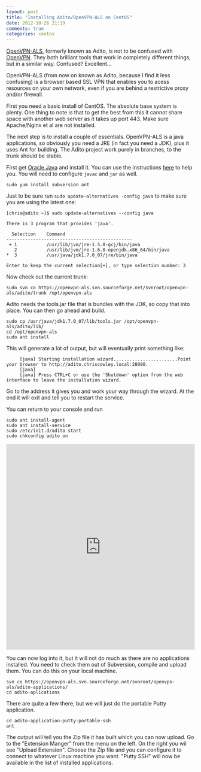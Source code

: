 ```yaml
---
layout: post
title: "Installing Adito/OpenVPN-ALS on CentOS"
date: 2012-10-26 21:19
comments: true
categories: centos
---
```

[OpenVPN-ALS](http://sourceforge.net/projects/openvpn-als), formerly known as Adito, is not to be confused with [OpenVPN](http://www.openvpn.net). They both brilliant tools that work in completely different things, but in a similar way. Confused? Excellent...
<!-- more -->

OpenVPN-ALS (from now on known as Adito, because I find it less confusing) is a browser based SSL VPN that enables you to acess resources on your own network, even if you are behind a restrictive proxy and/or firewall.

First you need a basic install of CentOS. The absolute base system is plenty. One thing to note is that to get the best from this it cannot share space with another web server as it takes up port 443. Make sure Apache/Nginx et al are not installed.

The next step is to install a couple of essentials. OpenVPN-ALS is a java applications, so obviously you need a JRE (in fact you need a JDK), plus it uses Ant for building. The Adito project work purely in branches, to the trunk should be stable. 

First get [Oracle Java](www.oracle.com) and install it. You can use the instructions [here](http://www.if-not-true-then-false.com/2010/install-sun-oracle-java-jdk-jre-6-on-fedora-centos-red-hat-rhel/) to help you. You will need to configure `javac` and `jar` as well.

```
sudo yum install subversion ant 
```

Just to be sure run `sudo update-alternatives -config java` to make sure you are using the latest one:
```
[chris@adito ~]$ sudo update-alternatives --config java

There is 3 program that provides 'java'.

  Selection    Command
-----------------------------------------------
 + 1           /usr/lib/jvm/jre-1.5.0-gcj/bin/java
   2           /usr/lib/jvm/jre-1.6.0-openjdk.x86_64/bin/java
*  3           /usr/java/jdk1.7.0_07/jre/bin/java

Enter to keep the current selection[+], or type selection number: 3  
```

Now check out the current trunk:
```
sudo svn co https://openvpn-als.svn.sourceforge.net/svnroot/openvpn-als/adito/trunk /opt/openvpn-als
```
Adito needs the tools.jar file that is bundles with the JDK, so copy that into place. You can then go ahead and build.
```
sudo cp /usr/java/jdk1.7.0_07/lib/tools.jar /opt/openvpn-als/adito/lib/
cd /opt/openvpn-als
sudo ant install
```
This will generate a lot of output, but will eventually print something like:
```
     [java] Starting installation wizard........................Point your browser to http://adito.chriscowley.local:28080. 
     [java] 
     [java] Press CTRL+C or use the 'Shutdown' option from the web interface to leave the installation wizard.
```
Go to the address it gives you and work your way through the wizard. At the end it will exit and tell you to restart the service.

You can return to your console and run
```
sudo ant install-agent
sudo ant install-service
sudo /etc/init.d/adito start
sudo chkconfig adito on
```

<iframe class="imgur-album" width="100%" height="550" frameborder="0" src="http://imgur.com/a/yIVhT/embed"></iframe>

You can now log into it, but it will not do much as there are no applications installed. You need to check them out of Subversion, compile and upload them. You can do this on your local machine.

```
svn co https://openvpn-als.svn.sourceforge.net/svnroot/openvpn-als/adito-applications/
cd adito-aplications
```

There are quite a few there, but we will just do the portable Putty application.

```
cd adito-application-putty-portable-ssh
ant
```

The output will tell you the Zip file it has built which you can now upload. Go to the "Extension Manger" from the menu on the left. On the right you wil see "Upload Extension". Choose the Zip file and you can configure it to connect to whatever Linux machine you want. "Putty SSH" will now be available in the list of installed applications.

